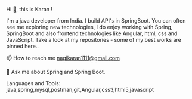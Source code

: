 Hi 👋, this is Karan !

I'm a java developer from India. I build API's in SpringBoot. You can often see me exploring new technologies, I do enjoy working with Spring, SpringBoot and also frontend technologies like Angular, html, css and JavaScript. Take a look at my repositories - some of my best works are pinned here..

📫 How to reach me nagikaran1111@gmail.com

💬 Ask me about Spring and Spring Boot.

Languages and Tools:
java,spring,mysql,postman,git,Angular,css3,html5,javascript
